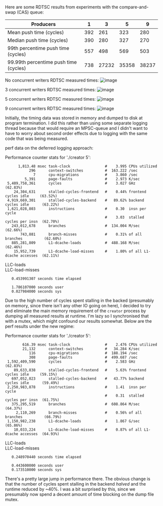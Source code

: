 Here are some RDTSC results from experiments with the compare-and-swap (CAS) queue:

| Producers | 1 | 3 | 5 | 9 |
| --- | --- | --- | --- | --- |
| Mean push time (cycles) | 392 | 261 | 323 | 280 |
| Median push time (cycles) | 390 | 280 | 327 | 270 |
| 99th percentime push time (cycles) | 557 | 498 | 569 | 503 |
| 99.99th percentime push time (cycles) | 738 | 27232 | 35358 | 38237 |

No concurrent writers RDTSC measured times:
![image](https://github.com/mastamysta/Shared_memory_experiment/assets/47383446/809b9b29-cdeb-4d74-8d9f-6a0cf3ad6f88)

3 concurrent writers RDTSC measured times:
![image](https://github.com/mastamysta/Shared_memory_experiment/assets/47383446/c97681be-d7ee-4698-b431-3d180f1ab92e)

5 concurrent writers RDTSC measured times:
![image](https://github.com/mastamysta/Shared_memory_experiment/assets/47383446/0e571aa0-33a0-4bd8-a212-8225f5a42b02)

9 concurrent writers RDTSC measured times:
![image](https://github.com/mastamysta/Shared_memory_experiment/assets/47383446/24d7d6a5-d79a-42e0-8c96-188cfb752819)

Initially, the timing data was stored in memory and dumped to disk at program termination. I did this rather than using some separate logging thread because that would require an MPSC-queue and I didn't want to have to worry about second order effects due to logging with the same code that was being measured.

perf data on the deferred logging approach:

 Performance counter stats for './creator 5':

          1,813.48 msec task-clock                #    3.995 CPUs utilized          
               296      context-switches          #  163.222 /sec                   
                 7      cpu-migrations            #    3.860 /sec                   
             5,391      page-faults               #    2.973 K/sec                  
     5,489,758,361      cycles                    #    3.027 GHz                      (62.83%)
        24,304,631      stalled-cycles-frontend   #    0.44% frontend cycles idle     (63.52%)
     4,919,669,301      stalled-cycles-backend    #   89.62% backend cycles idle      (63.22%)
     1,621,028,803      instructions              #    0.30  insn per cycle         
                                                  #    3.03  stalled cycles per insn  (62.70%)
       243,012,678      branches                  #  134.004 M/sec                    (62.66%)
           743,881      branch-misses             #    0.31% of all branches          (62.60%)
       885,281,809      L1-dcache-loads           #  488.168 M/sec                    (62.46%)
        15,952,739      L1-dcache-load-misses     #    1.80% of all L1-dcache accesses  (62.11%)
   <not supported>      LLC-loads                                                   
   <not supported>      LLC-load-misses                                             

       0.453991307 seconds time elapsed

       1.786107000 seconds user
       0.027984000 seconds sys

Due to the high number of cycles spent stalling in the backed (presumably on memory, since there isn't any other IO going on here), I decided to try and eliminate the main memory requirement of the `creator` process by dumping all measured results at runtime. I'm lazy so I synchronised that with a mutex, which might confound our results somewhat. Below are the perf results under the new regime:

 Performance counter stats for './creator 5':

            616.39 msec task-clock                #    2.476 CPUs utilized          
            21,132      context-switches          #   34.284 K/sec                  
               116      cpu-migrations            #  188.194 /sec                   
               308      page-faults               #  499.687 /sec                   
     1,592,409,590      cycles                    #    2.583 GHz                      (62.83%)
        89,633,838      stalled-cycles-frontend   #    5.63% frontend cycles idle     (59.15%)
       697,052,023      stalled-cycles-backend    #   43.77% backend cycles idle      (59.49%)
     2,250,983,878      instructions              #    1.41  insn per cycle         
                                                  #    0.31  stalled cycles per insn  (61.75%)
       375,295,519      branches                  #  608.864 M/sec                    (64.37%)
         2,110,269      branch-misses             #    0.56% of all branches          (66.79%)
     1,150,982,238      L1-dcache-loads           #    1.867 G/sec                    (65.86%)
        10,033,224      L1-dcache-load-misses     #    0.87% of all L1-dcache accesses  (64.93%)
   <not supported>      LLC-loads                                                   
   <not supported>      LLC-load-misses                                             

       0.248970440 seconds time elapsed

       0.443600000 seconds user
       0.173510000 seconds sys

There's a pretty large jump in performance there. The obvious change is that the number of cycles spent stalling in the backend *halved* and the runtime reduced by ~40%. I was a bit surprised by this, since we presumably now spend a decent amount of time blocking on the dump file mutex.
